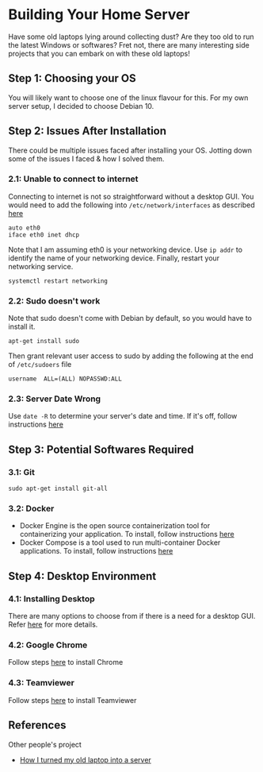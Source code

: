 # Building Your Home Server

Have some old laptops lying around collecting dust? 
Are they too old to run the latest Windows or softwares? 
Fret not, there are many interesting side projects that you can embark on with these old laptops!

## Step 1: Choosing your OS

You will likely want to choose one of the linux flavour for this.
For my own server setup, I decided to choose Debian 10.

## Step 2: Issues After Installation

There could be multiple issues faced after installing your OS.
Jotting down some of the issues I faced & how I solved them.

### 2.1: Unable to connect to internet

Connecting to internet is not so straightforward without a desktop GUI.
You would need to add the following into `/etc/network/interfaces` as described [here](https://askubuntu.com/questions/330093/cant-connect-to-a-wired-connection)

```
auto eth0
iface eth0 inet dhcp
```

Note that I am assuming eth0 is your networking device. Use `ip addr` to identify the name of your networking device.
Finally, restart your networking service.

```
systemctl restart networking
```

### 2.2: Sudo doesn't work

Note that sudo doesn't come with Debian by default, so you would have to install it.

```
apt-get install sudo
```

Then grant relevant user access to sudo by adding the following at the end of `/etc/sudoers` file

```
username  ALL=(ALL) NOPASSWD:ALL
```

### 2.3: Server Date Wrong

Use `date -R` to determine your server's date and time. If it's off, follow instructions [here](https://wiki.debian.org/NTP)

## Step 3: Potential Softwares Required

### 3.1: Git

```
sudo apt-get install git-all
```

### 3.2: Docker

- Docker Engine is the open source containerization tool for containerizing your application. To install, follow instructions [here](https://docs.docker.com/engine/install/debian/)
- Docker Compose is a tool used to run multi-container Docker applications. To install, follow instructions [here](https://docs.docker.com/compose/install/)

## Step 4: Desktop Environment

### 4.1: Installing Desktop

There are many options to choose from if there is a need for a desktop GUI. Refer [here](https://wiki.debian.org/DesktopEnvironment) for more details.

### 4.2: Google Chrome

Follow steps [here](https://linuxize.com/post/how-to-install-google-chrome-web-browser-on-debian-10/) to install Chrome

### 4.3: Teamviewer

Follow steps [here](https://linuxize.com/post/how-to-install-teamviewer-on-debian-10/) to install Teamviewer

## References

Other people's project
- [How I turned my old laptop into a server](https://dev.to/jayesh_w/this-is-how-i-turned-my-old-laptop-into-a-server-1elf)
